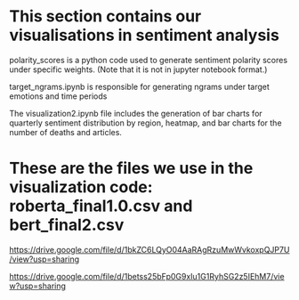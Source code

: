 # This section contains our visualisations in sentiment analysis

polarity_scores is a python code used to generate sentiment polarity scores under specific weights. (Note that it is not in jupyter notebook format.)

target_ngrams.ipynb is responsible for generating ngrams under target emotions and time periods

The visualization2.ipynb file includes the generation of bar charts for quarterly sentiment distribution by region, heatmap, and bar charts for the number of deaths and articles.

# These are the files we use in the visualization code: roberta_final1.0.csv and bert_final2.csv

https://drive.google.com/file/d/1bkZC6LQyO04AaRAgRzuMwWvkoxpQJP7U/view?usp=sharing

https://drive.google.com/file/d/1betss25bFp0G9xIu1G1RyhSG2z5IEhM7/view?usp=sharing

